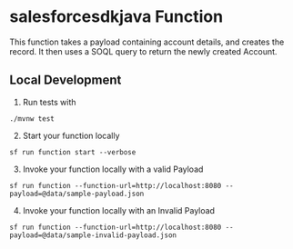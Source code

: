 # salesforcesdkjava Function

This function takes a payload containing account details, and creates the record. It then uses a SOQL query to return the newly created Account.

## Local Development

1. Run tests with

```
./mvnw test
```

2. Start your function locally

```
sf run function start --verbose
```

3. Invoke your function locally with a valid Payload

```
sf run function --function-url=http://localhost:8080 --payload=@data/sample-payload.json
```

4. Invoke your function locally with an Invalid Payload

```
sf run function --function-url=http://localhost:8080 --payload=@data/sample-invalid-payload.json
```
